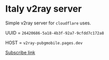 # Italy v2ray server
Simple v2ray server for `cloudflare` uses. 

UUID = `26420686-5a18-4b3f-92a7-9cfdd7c172a8`

HOST = `v2ray-pubgmobile.pages.dev`

[Subscribe link](https://v2ray-pubgmobile.pages.dev/26420686-5a18-4b3f-92a7-9cfdd7c172a8)
